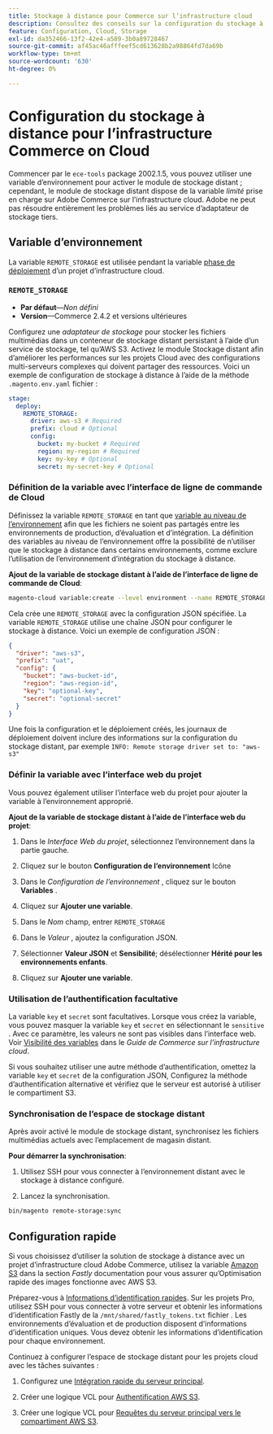 ```yaml
---
title: Stockage à distance pour Commerce sur l’infrastructure cloud
description: Consultez des conseils sur la configuration du stockage à distance pour Adobe Commerce sur l’infrastructure cloud.
feature: Configuration, Cloud, Storage
exl-id: da352466-13f2-42e4-a589-3b0a89728467
source-git-commit: af45ac46afffeef5cd613628b2a98864fd7da69b
workflow-type: tm+mt
source-wordcount: '630'
ht-degree: 0%

---
```


# Configuration du stockage à distance pour l’infrastructure Commerce on Cloud

Commencer par le `ece-tools` package 2002.1.5, vous pouvez utiliser une variable d’environnement pour activer le module de stockage distant ; cependant, le module de stockage distant dispose de la variable _limité_ prise en charge sur Adobe Commerce sur l’infrastructure cloud. Adobe ne peut pas résoudre entièrement les problèmes liés au service d’adaptateur de stockage tiers.

## Variable d’environnement

La variable `REMOTE_STORAGE` est utilisée pendant la variable [phase de déploiement](https://experienceleague.adobe.com/docs/commerce-cloud-service/user-guide/develop/deploy/process.html) d’un projet d’infrastructure cloud.

### `REMOTE_STORAGE`

- **Par défaut**—_Non défini_
- **Version**—Commerce 2.4.2 et versions ultérieures

Configurez une _adaptateur de stockage_ pour stocker les fichiers multimédias dans un conteneur de stockage distant persistant à l’aide d’un service de stockage, tel qu’AWS S3. Activez le module Stockage distant afin d’améliorer les performances sur les projets Cloud avec des configurations multi-serveurs complexes qui doivent partager des ressources. Voici un exemple de configuration de stockage à distance à l’aide de la méthode `.magento.env.yaml` fichier :

```yaml
stage:
  deploy:
    REMOTE_STORAGE:
      driver: aws-s3 # Required
      prefix: cloud # Optional
      config:
        bucket: my-bucket # Required
        region: my-region # Required
        key: my-key # Optional
        secret: my-secret-key # Optional
```

### Définition de la variable avec l’interface de ligne de commande de Cloud

Définissez la variable `REMOTE_STORAGE` en tant que [variable au niveau de l’environnement](https://experienceleague.adobe.com/docs/commerce-cloud-service/user-guide/configure/env/variable-levels.html) afin que les fichiers ne soient pas partagés entre les environnements de production, d’évaluation et d’intégration. La définition des variables au niveau de l’environnement offre la possibilité de n’utiliser que le stockage à distance dans certains environnements, comme exclure l’utilisation de l’environnement d’intégration du stockage à distance.

**Ajout de la variable de stockage distant à l’aide de l’interface de ligne de commande de Cloud**:

```bash
magento-cloud variable:create --level environment --name REMOTE_STORAGE --json true --inheritable false --value '{"driver":"aws-s3","prefix":"uat","config":{"bucket":"aws-bucket-id","region":"eu-west-1","key":"optional-key","secret":"optional-secret"}}'
```

Cela crée une `REMOTE_STORAGE` avec la configuration JSON spécifiée. La variable `REMOTE_STORAGE` utilise une chaîne JSON pour configurer le stockage à distance. Voici un exemple de configuration JSON :

```json
{
  "driver": "aws-s3",
  "prefix": "uat",
  "config": {
    "bucket": "aws-bucket-id",
    "region": "aws-region-id",
    "key": "optional-key",
    "secret": "optional-secret"
  }
}
```

Une fois la configuration et le déploiement créés, les journaux de déploiement doivent inclure des informations sur la configuration du stockage distant, par exemple `INFO: Remote storage driver set to: "aws-s3"`

### Définir la variable avec l’interface web du projet

Vous pouvez également utiliser l’interface web du projet pour ajouter la variable à l’environnement approprié.

**Ajout de la variable de stockage distant à l’aide de l’interface web du projet**:

1. Dans le _Interface Web du projet_, sélectionnez l’environnement dans la partie gauche.

1. Cliquez sur le bouton **Configuration de l’environnement** Icône

1. Dans le _Configuration de l’environnement_ , cliquez sur le bouton **Variables** .

1. Cliquez sur **Ajouter une variable**.

1. Dans le _Nom_ champ, entrer `REMOTE_STORAGE`

1. Dans le _Valeur_ , ajoutez la configuration JSON.

1. Sélectionner **Valeur JSON** et **Sensibilité**; désélectionner **Hérité pour les environnements enfants**.

1. Cliquez sur **Ajouter une variable**.

### Utilisation de l’authentification facultative

La variable `key` et `secret` sont facultatives. Lorsque vous créez la variable, vous pouvez masquer la variable `key` et `secret` en sélectionnant le `sensitive` . Avec ce paramètre, les valeurs ne sont pas visibles dans l’interface web. Voir [Visibilité des variables](https://experienceleague.adobe.com/docs/commerce-cloud-service/user-guide/configure/env/variable-levels.html#visibility) dans le _Guide de Commerce sur l’infrastructure cloud_.

Si vous souhaitez utiliser une autre méthode d’authentification, omettez la variable `key` et `secret` de la configuration JSON, Configurez la méthode d’authentification alternative et vérifiez que le serveur est autorisé à utiliser le compartiment S3.

### Synchronisation de l’espace de stockage distant

Après avoir activé le module de stockage distant, synchronisez les fichiers multimédias actuels avec l’emplacement de magasin distant.

**Pour démarrer la synchronisation**:

1. Utilisez SSH pour vous connecter à l’environnement distant avec le stockage à distance configuré.

1. Lancez la synchronisation.

```bash
bin/magento remote-storage:sync 
```

## Configuration rapide

Si vous choisissez d’utiliser la solution de stockage à distance avec un projet d’infrastructure cloud Adobe Commerce, utilisez la variable [Amazon S3](https://docs.fastly.com/en/guides/amazon-s3) dans la section _Fastly_ documentation pour vous assurer qu’Optimisation rapide des images fonctionne avec AWS S3.

Préparez-vous à [Informations d’identification rapides](https://experienceleague.adobe.com/docs/commerce-cloud-service/user-guide/cdn/setup-fastly/fastly-configuration.html#get-fastly-credentials). Sur les projets Pro, utilisez SSH pour vous connecter à votre serveur et obtenir les informations d’identification Fastly de la `/mnt/shared/fastly_tokens.txt` fichier . Les environnements d’évaluation et de production disposent d’informations d’identification uniques. Vous devez obtenir les informations d’identification pour chaque environnement.

Continuez à configurer l’espace de stockage distant pour les projets cloud avec les tâches suivantes :

1. Configurez une [Intégration rapide du serveur principal](https://github.com/fastly/fastly-magento2/blob/master/Documentation/Guides/Edge-Modules/EDGE-MODULE-OTHER-CMS-INTEGRATION.md).

1. Créer une logique VCL pour [Authentification AWS S3](https://docs.fastly.com/en/guides/amazon-s3#using-an-amazon-s3-private-bucket).

1. Créer une logique VCL pour [Requêtes du serveur principal vers le compartiment AWS S3](https://developer.fastly.com/reference/vcl/variables/backend-connection/req-backend/).
